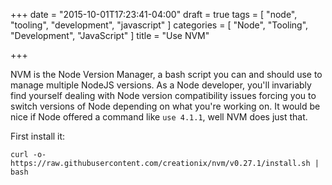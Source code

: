+++
date = "2015-10-01T17:23:41-04:00"
draft = true
tags = [
    "node",
    "tooling",
    "development",
    "javascript"
]
categories = [
    "Node",
    "Tooling",
    "Development",
    "JavaScript"
]
title = "Use NVM"

+++

NVM is the Node Version Manager, a bash script you can and should use to manage multiple NodeJS versions.  As a Node developer, you'll invariably find yourself dealing with Node version compatibility issues forcing you to switch versions of Node depending on what you're working on.  It would be nice if Node offered a command like `use 4.1.1`, well NVM does just that.

First install it:

```
curl -o- https://raw.githubusercontent.com/creationix/nvm/v0.27.1/install.sh | bash
```

  